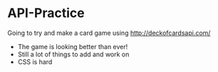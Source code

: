 # API-Practice
Going to try and make a card game using http://deckofcardsapi.com/

* The game is looking better than ever!
* Still a lot of things to add and work on
* CSS is hard
